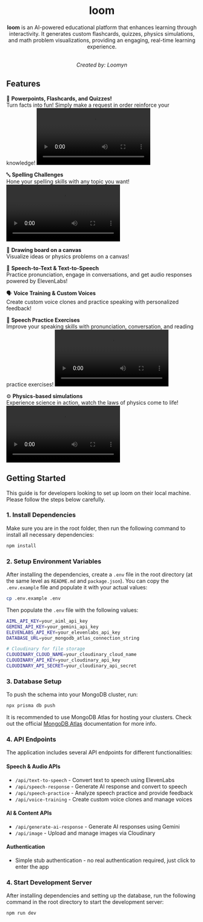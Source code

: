 

<h1 align='center'>loom</h1>

<p align='center'>
<strong>loom</strong> is an AI-powered educational platform that enhances learning through interactivity. It generates custom flashcards, quizzes, physics simulations, and math problem visualizations, providing an engaging, real-time learning experience.
<br><br>

<p align='center'>
<i>Created by: Loomyn</i>
<br>

## Features
🧠 <strong>Powerpoints, Flashcards, and Quizzes!</strong><br>
Turn facts into fun! Simply make a request in order reinforce your knowledge!
<video src="https://github.com/user-attachments/assets/14a8390f-2a50-4362-a6b4-716fcd649d61" controls="controls" style="max-width: 730px;">
</video>

🔤 <strong>Spelling Challenges</strong><br>
Hone your spelling skills with any topic you want!
<video src="https://github.com/user-attachments/assets/c9a08cff-7753-458d-a058-17d1ee714321" controls="controls" style="max-width: 730px;">
</video>

🎨 <strong>Drawing board on a canvas</strong><br>
Visualize ideas or physics problems on a canvas!

🎤 <strong>Speech-to-Text & Text-to-Speech</strong><br>
Practice pronunciation, engage in conversations, and get audio responses powered by ElevenLabs!

🗣️ <strong>Voice Training & Custom Voices</strong><br>
Create custom voice clones and practice speaking with personalized feedback!

🎯 <strong>Speech Practice Exercises</strong><br>
Improve your speaking skills with pronunciation, conversation, and reading practice exercises!
<video src="https://github.com/user-attachments/assets/6b34a8ec-166e-459c-845b-e41303a50b91" controls="controls" style="max-width: 730px;">
</video>

⚙️ <strong>Physics-based simulations</strong><br>
Experience science in action, watch the laws of physics come to life!
<video src="https://github.com/user-attachments/assets/42030fc3-e23b-45e9-9938-a642b3fcf5d4" controls="controls" style="max-width: 730px;">
</video>


## Getting Started

This guide is for developers looking to set up loom on their local machine. Please follow the steps below carefully.

### 1. Install Dependencies

Make sure you are in the root folder, then run the following command to install all necessary dependencies:

```bash
npm install
```

### 2. Setup Environment Variables

After installing the dependencies, create a `.env` file in the root directory (at the same level as `README.md` and `package.json`). You can copy the `.env.example` file and populate it with your actual values:

```bash
cp .env.example .env
```

Then populate the `.env` file with the following values:

```bash
AIML_API_KEY=your_aiml_api_key
GEMINI_API_KEY=your_gemini_api_key
ELEVENLABS_API_KEY=your_elevenlabs_api_key
DATABASE_URL=your_mongodb_atlas_connection_string

# Cloudinary for file storage
CLOUDINARY_CLOUD_NAME=your_cloudinary_cloud_name
CLOUDINARY_API_KEY=your_cloudinary_api_key
CLOUDINARY_API_SECRET=your_cloudinary_api_secret

```

### 3. Database Setup

To push the schema into your MongoDB cluster, run:

```bash
npx prisma db push
```

It is recommended to use MongoDB Atlas for hosting your clusters. Check out the official [MongoDB Atlas](https://www.mongodb.com/docs/atlas/) documentation for more info.

### 4. API Endpoints

The application includes several API endpoints for different functionalities:

#### Speech & Audio APIs
- `/api/text-to-speech` - Convert text to speech using ElevenLabs
- `/api/speech-response` - Generate AI response and convert to speech
- `/api/speech-practice` - Analyze speech practice and provide feedback
- `/api/voice-training` - Create custom voice clones and manage voices

#### AI & Content APIs
- `/api/generate-ai-response` - Generate AI responses using Gemini
- `/api/image` - Upload and manage images via Cloudinary

#### Authentication
- Simple stub authentication - no real authentication required, just click to enter the app

### 4. Start Development Server

After installing dependencies and setting up the database, run the following command in the root directory to start the development server:

```bash
npm run dev
```

